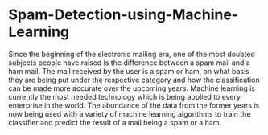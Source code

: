 # Spam-Detection-using-Machine-Learning
Since the beginning of the electronic mailing era, one of the most doubted subjects people have raised is the difference between a spam mail and a ham mail. The mail received by the user is a spam or ham, on what basis they are being put under the respective category and how the classification can be made more accurate over the upcoming years. Machine learning is currently the most needed technology which is being applied to every enterprise in the world. The abundance of the data from the former years is now being used with a variety of machine learning algorithms to train the classifier and predict the result of a mail being a spam or a ham. 
